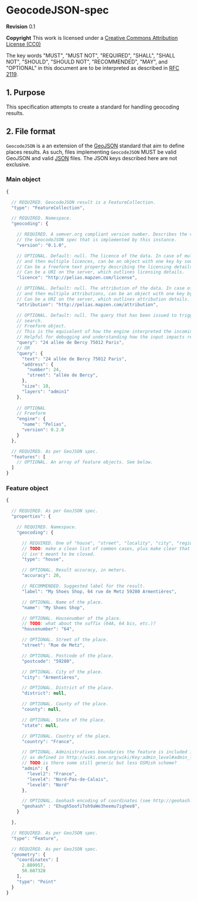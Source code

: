 # GeocodeJSON-spec

**Revision**	0.1

**Copyright**	This work is licensed under a [Creative Commons Attribution License (CC0)](https://creativecommons.org/about/cc0)

The key words "MUST", "MUST NOT", "REQUIRED", "SHALL", "SHALL NOT",
"SHOULD", "SHOULD NOT", "RECOMMENDED", "MAY", and "OPTIONAL" in
this document are to be interpreted as described in [RFC 2119](https://www.ietf.org/rfc/rfc2119.txt).

## 1. Purpose

This specification attempts to create a standard for handling geocoding results.

## 2. File format

`GeocodeJSON` is a an extension of the [GeoJSON](http://geojson.org/) standard
that aim to define places results. As such, files implementing `GeocodeJSON`
MUST be valid GeoJSON and valid [JSON](http://json.org/) files. The JSON
keys described here are not exclusive.


### Main object

```javascript
{

  // REQUIRED. GeocodeJSON result is a FeatureCollection.
  "type": "FeatureCollection",

  // REQUIRED. Namespace.
  "geocoding": {

    // REQUIRED. A semver.org compliant version number. Describes the version of
    // the GeocodeJSON spec that is implemented by this instance.
    "version": "0.1.0",

    // OPTIONAL. Default: null. The licence of the data. In case of multiple sources,
    // and then multiple licences, can be an object with one key by source.
    // Can be a freeform text property describing the licensing details.
    // Can be a URI on the server, which outlines licensing details.
    "licence": "http://pelias.mapzen.com/license",

    // OPTIONAL. Default: null. The attribution of the data. In case of multiple sources,
    // and then multiple attributions, can be an object with one key by source.
    // Can be a URI on the server, which outlines attribution details.
    "attribution": "http://pelias.mapzen.com/attribution",

    // OPTIONAL. Default: null. The query that has been issued to trigger the
    // search.
    // Freeform object.
    // This is the equivalent of how the engine interpreted the incoming request.
    // Helpful for debugging and understanding how the input impacts results.
    "query": "24 allée de Bercy 75012 Paris",
    // OR
    "query": {
      "text": "24 allée de Bercy 75012 Paris",
      "address": {
        "number": 24,
        "street": "allée de Bercy",
      },
      "size": 10,
      "layers": "admin1"
    },
    
    // OPTIONAL
    // Freeform
    "engine": {
      "name": "Pelias",
      "version": 0.2.0
    }
  },

  // REQUIRED. As per GeoJSON spec.
  "features": [
    // OPTIONAL. An array of feature objects. See below.
  ]
}
```

### Feature object

```javascript
{

  // REQUIRED. As per GeoJSON spec.
  "properties": {

    // REQUIRED. Namespace.
    "geocoding": {

      // REQUIRED. One of "house", "street", "locality", "city", "region", "country".
      // TODO: make a clean list of common cases, plus make clear that the list
      // isn't meant to be closed.
      "type": "house",

      // OPTIONAL. Result accuracy, in meters.
      "accuracy": 20,

      // RECOMMENDED. Suggested label for the result.
      "label": "My Shoes Shop, 64 rue de Metz 59280 Armentières",

      // OPTIONAL. Name of the place.
      "name": "My Shoes Shop",

      // OPTIONAL. Housenumber of the place.
      // TODO: what about the suffix (64A, 64 bis, etc.)?
      "housenumber": "64",

      // OPTIONAL. Street of the place.
      "street": "Rue de Metz",

      // OPTIONAL. Postcode of the place.
      "postcode": "59280",

      // OPTIONAL. City of the place.
      "city": "Armentières",

      // OPTIONAL. District of the place.
      "district": null,

      // OPTIONAL. County of the place.
      "county": null,

      // OPTIONAL. State of the place.
      "state": null,

      // OPTIONAL. Country of the place.
      "country": "France",

      // OPTIONAL. Administratives boundaries the feature is included in,
      // as defined in http://wiki.osm.org/wiki/Key:admin_level#admin_level
      // TODO is there some still generic but less OSMish scheme?
      "admin": {
        "level2": "France",
        "level4": "Nord-Pas-de-Calais",
        "level6": "Nord"
      },

      // OPTIONAL. Geohash encoding of coordinates (see http://geohash.org/site/tips.html).
      "geohash" : "Ehugh5oofiToh9aWe3heemu7ighee8",
    }

  },

  // REQUIRED. As per GeoJSON spec.
  "type": "Feature",

  // REQUIRED. As per GeoJSON spec.
  "geometry": {
    "coordinates": [
      2.889957,
      50.687328
    ],
    "type": "Point"
  }
}
```
